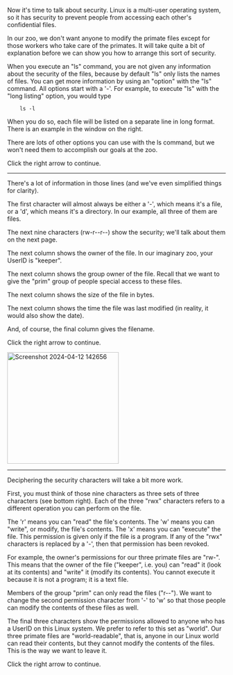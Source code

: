 Now it's time to talk about security. Linux is a multi-user operating system, so it has security to prevent people from accessing each other's confidential files.

In our zoo, we don't want anyone to modify the primate files except for those workers who take care of the primates. It will take quite a bit of explanation before we can show you how to arrange this sort of security.

When you execute an "ls" command, you are not given any information about the security of the files, because by default "ls" only lists the names of files. You can get more information by using an "option" with the "ls" command. All options start with a '-'. For example, to execute "ls" with the "long listing" option, you would type

		ls -l

When you do so, each file will be listed on a separate line in long format. There is an example in the window on the right.

There are lots of other options you can use with the ls command, but we won't need them to accomplish our goals at the zoo.

Click the right arrow to continue.

-----------------------------------------------------

There's a lot of information in those lines (and we've even simplified things for clarity).

The first character will almost always be either a '-', which means it's a file, or a 'd', which means it's a directory. In our example, all three of them are files.

The next nine characters (rw-r--r--) show the security; we'll talk about them on the next page.

The next column shows the owner of the file. In our imaginary zoo, your UserID is "keeper".

The next column shows the group owner of the file. Recall that we want to give the "prim" group of people special access to these files.

The next column shows the size of the file in bytes.

The next column shows the time the file was last modified (in reality, it would also show the date).

And, of course, the final column gives the filename.

Click the right arrow to continue.


<img width="257" alt="Screenshot 2024-04-12 142656" src="https://github.com/ArpitaSatsangi/Linux/assets/107709451/71d1ebf1-3f38-4071-a027-c9edda496410">


---------------------------------

Deciphering the security characters will take a bit more work.

First, you must think of those nine characters as three sets of three characters (see bottom right). Each of the three "rwx" characters refers to a different operation you can perform on the file.

The 'r' means you can "read" the file's contents.
The 'w' means you can "write", or modify, the file's contents.
The 'x' means you can "execute" the file. This permission is given only if the file is a program.
If any of the "rwx" characters is replaced by a '-', then that permission has been revoked.

For example, the owner's permissions for our three primate files are "rw-". This means that the owner of the file ("keeper", i.e. you) can "read" it (look at its contents) and "write" it (modify its contents). You cannot execute it because it is not a program; it is a text file.

Members of the group "prim" can only read the files ("r--"). We want to change the second permission character from '-' to 'w' so that those people can modify the contents of these files as well.

The final three characters show the permissions allowed to anyone who has a UserID on this Linux system. We prefer to refer to this set as "world". Our three primate files are "world-readable", that is, anyone in our Linux world can read their contents, but they cannot modify the contents of the files. This is the way we want to leave it.

Click the right arrow to continue.

   
